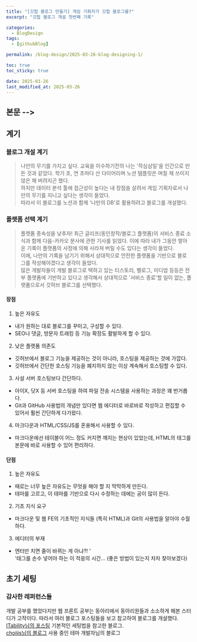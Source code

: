 ```yaml
---
title: "[깃헙 블로그 만들기] 게임 기획자가 깃헙 블로그를?"
excerpt: "깃헙 블로그 개설 첫번째 기록"

categories:
  - BlogDesign
tags:
  - [githubBlog]

permalink: /blog-design/2025-03-26-blog-designing-1/

toc: true
toc_sticky: true

date: 2025-03-26
last_modified_at: 2025-03-26
---
```


## 본문 -->
## 계기
### 블로그 개설 계기
> 나만의 무기를 가지고 싶다. 
교육을 이수하기전의 나는 '작심삼일'을 인간으로 만든 것과 같았다. 학기 초, 연 초마다 산 다이어리며 노션 템플릿은 며칠 채 쓰이지 않은 채 버려지곤 했다.<br>
하지만 데이터 분석 툴에 접근성이 높다는 내 장점을 살려서 게임 기획자로서 나만의 무기를 지니고 싶다는 생각이 들었다. <br>
따라서 이 블로그를 노션과 함께 '나만의 DB'로 활용하려고 블로그를 개설했다. <br>
### 플랫폼 선택 계기
> 플랫폼 종속성을 낮추자!
최근 글리프(동인창작/블로그 플랫폼)의 서비스 종료 소식과 함께 다음-카카오 분사에 관한 기사를 읽었다. 이에 따라 내가 그동안 쌓아온 기록이 플랫폼의 사정에 의해 사라져 버릴 수도 있다는 생각이 들었다. <br>
이에, 나만의 기록을 남기기 위해서 상대적으로 안전한 플랫폼을 기반으로 블로그를 작성해야겠다고 생각이 들었다. <br>
많은 개발자들이 개발 블로그로 택하고 있는 티스토리, 벨로그, 미디엄 등등은 전부 플랫폼에 기반하고 있다고 생각해서 상대적으로 '서비스 종료'할 일이 없는, 플랫폼으로서 깃허브 블로그를 선택했다. 
#### 장점
1. 높은 자유도
  - 내가 원하는 대로 블로그를 꾸미고, 구성할 수 있다.
  - SEO나 댓글, 방문자 트래킹 등 기능 확장도 활발하게 할 수 있다.
2. 낮은 플랫폼 의존도
  - 깃허브에서 블로그 기능을 제공하는 것이 아니라, 호스팅을 제공하는 것에 가깝다.
  - 깃허브에서 간단한 호스팅 기능을 폐지하지 않는 이상 계속해서 호스팅할 수 있다.
3. 사설 서버 호스팅보다 간단하다.
  - 아이X, 닷X 등 서버 호스팅을 하여 파일 전송 시스템을 사용하는 과정은 꽤 번거롭다.
  - Git과 GitHub 사용법의 개념만 있다면 웹 에디터로 바로바로 작성하고 편집할 수 있어서 훨씬 간단하게 다가왔다. 
4. 마크다운과 HTML/CSS/JS를 혼용해서 사용할 수 있다.
  - 마크다운에선 테이블이 어느 정도 커지면 깨지는 현상이 있었는데, HTML의 태그를 본문에 바로 사용할 수 있어 편리하다.
#### 단점
1. 높은 자유도
  - 때로는 너무 높은 자유도는 무엇을 해야 할 지 막막하게 만든다. 
  - 테마를 고르고, 이 테마를 기반으로 다시 수정하는 데에는 공이 많이 든다.
2. 기초 지식 요구
  - 마크다운 및 웹 FE의 기초적인 지식들 (특히 HTML)과 Git의 사용법을 알아야 수월하다.
3. 에디터의 부재
  - 엔터만 치면 줄이 바뀌는 게 아냐?! '<br>'태그를 손수 넣어야 하는 이 적응의 시간... (좋은 방법이 있는지 차차 찾아보겠다)
## 초기 세팅
### 감사한 레퍼런스들
개발 공부를 했었다지만 웹 프론트 공부는 동아리에서 동아리원들과 소소하게 해본 스터디가 고작이다. 따라서 여러 블로그 포스팅들을 보고 참고하여 블로그를 개설했다.<br>
[ITability님의 포스팅](https://tired-o.github.io/posts/github-blog-1/) 기본적인 세팅법을 참고한 블로그. <br>
[choiiis님의 블로그](https://choiiis.github.io/) 사용 중인 테마 개발자님의 블로그 
